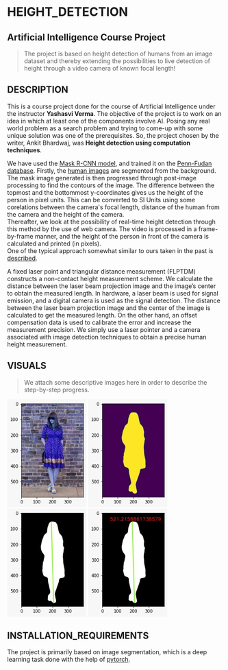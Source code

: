 # HEIGHT_DETECTION
## Artificial Intelligence Course Project

> The project is based on height detection of humans from an image dataset and thereby extending the possibilities to live detection of height through a video camera of known focal length!

## DESCRIPTION
This is a course project done for the course of Artificial Intelligence under the instructor **Yashasvi Verma**. The objective of the project is to work on an idea in which at least one of the components involve AI. Posing any real world problem as a search problem and trying to come-up with some unique solution was one of the prerequisites. So, the project chosen by the writer, Ankit Bhardwaj, was **Height detection using computation techniques**. <br/>

We have used the [Mask R-CNN model](https://arxiv.org/pdf/1703.06870.pdf), and trained it on the [Penn-Fudan database](https://www.cis.upenn.edu/~jshi/ped_html/). Firstly, the [human images](https://www.cis.upenn.edu/~jshi/ped_html/pageshow1.html) are segmented from the background. The mask image generated is then progressed through post-image processing to find the contours of the image. The difference between the topmost and the bottommost y-coordinates gives us the height of the person in pixel units. This can be converted to SI Units using some corelations between the camera's focal length, distance of the human from the camera and the height of the camera. <br/>
Thereafter, we look at the possibility of real-time height detection through this method by the use of web camera. The video is processed in a frame-by-frame manner, and the height of the person in front of the camera is calculated and printed (in pixels). <br/>
One of the typical approach somewhat similar to ours taken in the past is [described](http://ij3c.ncuteecs.org/volume/paperfile/4-3/IJ3C_6.pdf).

A fixed laser point and triangular distance measurement (FLPTDM) constructs a non-contact height measurement scheme. We calculate the distance between the laser beam projection image and the image’s center to obtain the measured length. In hardware, a laser beam is used for signal emission, and a digital camera is used as the signal detection. The distance between the laser beam projection image and the center of the image is calculated to get the measured length. On the other hand, an offset compensation data is used to calibrate the error and increase the measurement precision. We simply use a laser pointer and a camera associated with image detection techniques to obtain a precise human height measurement.


## VISUALS
> We attach some descriptive images here in order to describe the step-by-step progress.

![Image](https://github.com/AnkitAnkitR/HEIGHT_DETECTION_AI/blob/main/1.jpeg?raw=true)
![Image](https://github.com/AnkitAnkitR/HEIGHT_DETECTION_AI/blob/main/2.jpeg?raw=true)
![Image](https://github.com/AnkitAnkitR/HEIGHT_DETECTION_AI/blob/main/3.jpeg?raw=true)
![Image](https://github.com/AnkitAnkitR/HEIGHT_DETECTION_AI/blob/main/4.jpeg?raw=true)




## INSTALLATION_REQUIREMENTS
The project is primarily based on image segmentation, which is a deep learning task done with the help of [pytorch](https://pytorch.org). 
